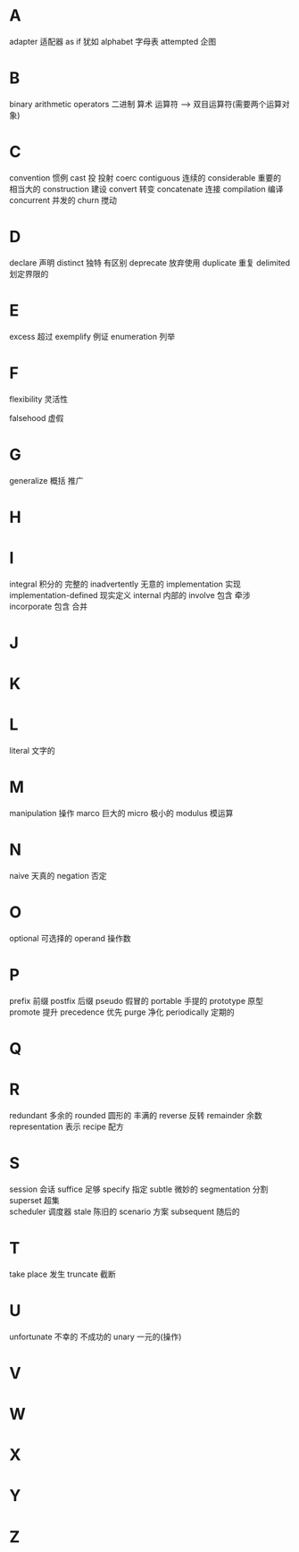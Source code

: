 # A
adapter 适配器
as if 犹如
alphabet 字母表
attempted 企图

# B
binary arithmetic operators 二进制 算术 运算符 --> 双目运算符(需要两个运算对象)

# C
convention 惯例
cast 投 投射
coerc
contiguous 连续的
considerable 重要的 相当大的
construction 建设
convert 转变
concatenate 连接
compilation 编译
concurrent 并发的
churn 搅动

# D
declare 声明
distinct 独特 有区别
deprecate 放弃使用
duplicate 重复
delimited 划定界限的 

# E
excess 超过
exemplify 例证
enumeration 列举

# F
flexibility 灵活性

falsehood 虚假

# G
generalize 概括 推广

# H

# I
integral 积分的 完整的
inadvertently 无意的
implementation 实现
implementation-defined 现实定义
internal 内部的
involve 包含 牵涉
incorporate 包含 合并

# J

# K

# L
literal 文字的

# M
manipulation 操作
marco 巨大的
micro 极小的
modulus 模运算

# N
naive 天真的
negation 否定

# O
optional 可选择的
operand 操作数

# P
prefix 前缀
postfix 后缀
pseudo 假冒的
portable 手提的
prototype 原型
promote 提升
precedence 优先
purge 净化
periodically 定期的

# Q

# R
redundant 多余的
rounded 圆形的 丰满的
reverse 反转
remainder 余数
representation 表示
recipe 配方

# S
session 会话
suffice 足够
specify 指定
subtle 微妙的
segmentation 分割
superset 超集  
scheduler 调度器
stale 陈旧的
scenario 方案
subsequent 随后的

# T
take place 发生
truncate 截断

# U
unfortunate 不幸的 不成功的
unary 一元的(操作)

# V

# W

# X

# Y

# Z
